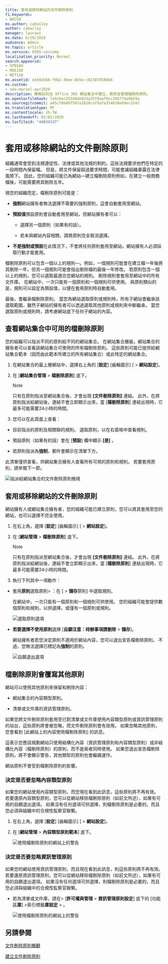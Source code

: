 ```yaml
---
title: 套用或移除網站的文件刪除原則
f1.keywords:
- NOCSH
ms.author: cabailey
author: cabailey
manager: laurawi
ms.date: 6/29/2018
audience: Admin
ms.topic: article
ms.service: O365-seccomp
localization_priority: Normal
search.appverid:
- SPO160
- MOE150
- MET150
ms.assetid: e3e92668-f9b2-46ee-8e5e-c623870588b6
ms.custom:
- seo-marvel-apr2020
description: 瞭解如何在 Office 365 網站集合中建立、刪除及管理檔刪除原則。
ms.openlocfilehash: 7a9cbec25349de02da35f0aaf0cc206774a9b59a
ms.sourcegitcommit: a45cf8b887587a1810caf9afa354638e68ec5243
ms.translationtype: MT
ms.contentlocale: zh-TW
ms.lasthandoff: 05/05/2020
ms.locfileid: "44034337"
---
```

# <a name="apply-or-remove-a-document-deletion-policy-for-a-site"></a>套用或移除網站的文件刪除原則

組織通常會受到法規遵從性、法律或其他法規的制約，這些法規要求他們在特定的一段時間內保留檔。 但是，將文件保留超過要求時間，可能會讓組織暴露在法律風險下。 因此，您的組織可能已為網站&mdash;建立檔刪除原則例如，在建立一般商務檔後，可能需要將其刪除五年。
  
視您的組織而定，檔刪除原則可能是：
  
- **強制**網站擁有者無法選擇不需要的強制原則，這會自動套用至網站。 
    
- **預設值**預設原則會自動套用至網站，但網站擁有者可以： 
    
  - 選擇另一個原則（如果有的話）。
    
  - 若未與網站內容相關，請將原則完全取消選擇。
    
- **不是強制或預設**在此情況下，不會將任何原則套用至網站，網站擁有人必須採取行動才能套用。 
    
檔刪除原則可以包含一個以上的規則&mdash;。例如，一個規則可能會在建立檔一年後將其刪除一年，但另一個規則可能會指出刪除檔的最後一年修改。 若原則包含一個以上的規則，您可以選取最適合您網站的規則。 刪除規則會套用至網站中的所有文件庫。 在網站中，一次只能有一個原則和一個規則可供使用。 與原則類似的是，規則可以設定為預設值，以便在套用原則時自動套用。
  
最後，會繼承檔刪除原則。 當您為網站選取原則或規則時，所有子網站會繼承該選取範圍，雖然子網站的擁有者可以透過選取其他原則或規則來中斷繼承。 當您選取原則或規則時，請考慮網站底下任何子網站的內容。
  
## <a name="view-the-document-deletion-policies-available-in-a-site-collection"></a>查看網站集合中可用的檔刪除原則

您的組織可以指派不同的原則給不同的網站集合。 在網站集合層級，網站集合的擁有者可以查看該網站集合可使用的所有檔刪除原則。 這些原則可能已提供給網站集合範本（因而由此範本所建立的所有網站集合）或此特定的網站集合。
  
1. 在網站集合的最上層網站中，選擇右上角的 [**設定**] [齒輪圖示] [ \> **網站設定**]。
    
2. 在 [**網站集合管理** \> **檔刪除原則**] 底下。
    
    > [!NOTE]
    > 只有在原則指派至網站集合後，才會出現 **[文件刪除原則]** 連結。 此外，在將原則指派給網站後，連結不會立即顯示出來，當 [**檔刪除原則**] 連結出現時，它最多可能需要24小時的時間。 
  
3. 您可以在此頁面上查看：
    
  - 目前指派的原則及相關聯的規則。 選取原則，以在右窗格中查看規則。
    
  - 預設原則（如果有的話）會在 [**預設**] 欄中顯示 **[是]** 。 
    
  - 若原則指派為**強制**，郵件會顯示在清單下方。
    
此清單僅供查看，供網站集合擁有人查看所有可用的原則和規則。 若要套用原則，請參閱下一節。
  
![指派給網站集合的文件刪除原則檢視](../media/f2c0433b-2bb5-407d-a364-ae07c9627176.png)
  
## <a name="apply-or-remove-a-document-deletion-policy-for-a-site"></a>套用或移除網站的文件刪除原則

網站擁有人或網站集合擁有者，您的組織可能已建立原則，您可以將其套用至您的網站，也可以選擇不完全使用。
  
1. 在右上角，選擇 [**設定**] [齒輪圖示] [ \> **網站設定**]。
    
2. 在 [**網站管理** \> **檔刪除原則**] 底下。
    
    > [!NOTE]
    > 只有在原則指派至網站集合後，才會出現 **[文件刪除原則]** 連結。 此外，在將原則指派給網站後，連結不會立即顯示出來，當 [**檔刪除原則**] 連結出現時，它最多可能需要24小時的時間。 
  
3. 執行下列其中一項動作：
    
  - 套用**原則**選取原則\> ：在 [ \> **儲存**原則] 中選取規則。
    
    在網站中，一次只能有一個原則和一個規則可供使用。 您的組織可能會提供數個原則和規則，以供選擇，或僅有一個原則或規則。
    
    ![選取原則選項](../media/f7c7c055-fca7-4a4f-bb97-63e35a65beac.png)
  
  - **若要選擇不使用原則**選擇 [**自願注意：待辦事項請刪除** \> **儲存**]。
    
    網站擁有者若您決定原則不適用於網站內容，您可以退出宣告檔刪除原則。 不過，您無法選擇已標記為**強制**的原則。
    
    ![自願退出選項](../media/efac709c-bef7-4a02-a09d-5bc7d2b4ec63.png)
  
## <a name="document-deletion-policies-override-other-policies"></a>檔刪除原則會覆寫其他原則

網站可以使用其他原則來保留和刪除內容：
  
- 網站集合的內容類型原則。
    
- 清單或文件庫的資訊管理原則。
    
如果您將文件刪除原則套用至已對清單或文件庫使用內容類型原則或資訊管理原則的站台，這些原則將會被忽略，而文件刪除原則會有效用。 如果忽略其他原則，您會看到 [此網站上的內容使用檔刪除原則] 的訊息。
  
這表示您應該規劃網站只使用結構化內容（資訊管理原則和內容類型原則）或非結構化內容（檔刪除原則）的原則，而不是兩者同時使用。 如果您退出宣告檔刪除原則，將不會顯示警告，其他類型的原則也會繼續運作。
  
網站原則不會受到檔刪除原則的影響。
  
### <a name="determine-if-content-type-policies-are-being-ignored"></a>決定是否要忽略內容類型原則

如果您的網站使用內容類型原則，而您現在看到此訊息，這些原則將不再有效。 若要還原內容類型原則，您可以從網站移除檔刪除原則（如前文所述），如果有可用的自願退出選項。 如果沒有任何選項可供選擇，則檔刪除原則是必要的，而且您必須與組織中的合規性監察官聯繫。
  
1. 在右上角，選擇 [**設定**] [齒輪圖示] [ \> **網站設定**]。
    
2. 在 [**網站管理** \> **內容類型原則範本**] 底下。
    
    ![使用檔刪除原則的網站上的警告](../media/4cc3d703-9aff-4695-9670-f78c291c0010.png)
  
### <a name="determine-if-information-management-policies-are-being-ignored"></a>決定是否要忽略資訊管理原則

如果您的網站使用資訊管理原則，而且現在看到此訊息，則這些原則將不再有效。 若要還原資訊管理原則，您可以從網站移除檔刪除原則（如前文所述），如果有可用的自願退出選項。 如果沒有任何選項可供選擇，則檔刪除原則是必要的，而且您必須與組織中的合規性監察官聯繫。
  
- 若為清單或文件庫，請在\> [**許可權與管理** \> **資訊管理原則設定**] 底下的 [功能區**庫**] \>索引標籤**庫設定** \> 。
    
    ![使用檔刪除原則的網站上的警告](../media/3f043057-a741-4cd8-a165-6d139b986064.png)
  
## <a name="see-also"></a>另請參閱

[文件刪除原則概觀](document-deletion-policies.md)
  
[建立文件刪除原則](create-a-document-deletion-policy.md)

